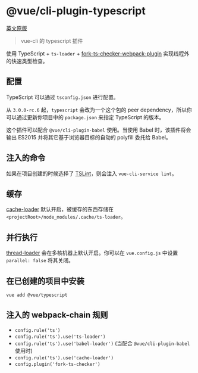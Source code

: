 # @vue/cli-plugin-typescript

[英文原版](https://github.com/vuejs/vue-cli/tree/dev/packages/\@vue/cli-plugin-typescript/README.md)

> vue-cli 的 typescript 插件

使用 TypeScript + `ts-loader` + [fork-ts-checker-webpack-plugin](https://github.com/Realytics/fork-ts-checker-webpack-plugin) 实现线程外的快速类型检查。

## 配置

TypeScript 可以通过 `tsconfig.json` 进行配置。

从 `3.0.0-rc.6` 起，`typescript` 会改为一个这个包的 peer dependency，所以你可以通过更新你项目中的 `package.json` 来指定 TypeScript 的版本。

这个插件可以配合 `@vue/cli-plugin-babel` 使用。当使用 Babel 时，该插件将会输出 ES2015 并将其它基于浏览器目标的自动的 polyfill 委托给 Babel。

## 注入的命令

如果在项目创建的时候选择了 [TSLint](https://palantir.github.io/tslint/)，则会注入 `vue-cli-service lint`。

## 缓存

[cache-loader](https://github.com/webpack-contrib/cache-loader) 默认开启，被缓存的东西存储在 `<projectRoot>/node_modules/.cache/ts-loader`。

## 并行执行

[thread-loader](https://github.com/webpack-contrib/thread-loader) 会在多核机器上默认开启。你可以在 `vue.config.js` 中设置 `parallel: false` 将其关闭。

## 在已创建的项目中安装

``` sh
vue add @vue/typescript
```

## 注入的 webpack-chain 规则

- `config.rule('ts')`
- `config.rule('ts').use('ts-loader')`
- `config.rule('ts').use('babel-loader')` (当配合 `@vue/cli-plugin-babel` 使用时)
- `config.rule('ts').use('cache-loader')`
- `config.plugin('fork-ts-checker')`
